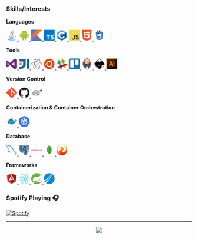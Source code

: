 ### Skills/Interests

**Languages**


<a href="https://www.java.com/en/">
  <img
    alt="Java"
    height="30"
    title="Java"
    width="30"
    src="https://raw.githubusercontent.com/DavidCabral/DavidCabral/main/assets/languages/java-original.svg" />
</a>
<a href="https://www.java.com/en/">
  <img
    alt="Android"
    title="Android"
    height="30"
    width="30"
    src="https://raw.githubusercontent.com/DavidCabral/DavidCabral/master/assets/languages/android-original.svg" />
</a>
<a href="#">
  <img
    alt="kotlin"
    title="Kotlin"
    height="30"
    width="30"
    src="https://raw.githubusercontent.com/DavidCabral/DavidCabral/master/assets/languages/kotlin-original.svg?raw=true?sanitize=true" />
</a>
<a href="https://www.java.com/en/">
  <img
    title="typescript"
    height="30"
    width="30"
    src="https://raw.githubusercontent.com/DavidCabral/DavidCabral/master/assets/languages/typescript-original.svg?raw=true?sanitize=true" />
</a>
<a href="https://www.cprogramming.com/">
  <img
    alt="C"
    height="30"
    width="30"
    src="https://raw.githubusercontent.com/DavidCabral/DavidCabral/master/assets/languages/c-original.svg?raw=true?sanitize=true" />
</a>
<a href="https://www.javascript.com/">
  <img
    title="JavaScript"
    height="30"
    width="30"
     src="https://raw.githubusercontent.com/DavidCabral/DavidCabral/master/assets/languages/javascript-original.svg?raw=true?sanitize=true" />
</a>
<a href="https://w3.org/">
  <img
    title="html"
    height="30"
    width="30"
    src="https://raw.githubusercontent.com/DavidCabral/DavidCabral/master/assets/languages/html5-original.svg" />
</a>
<a href="https://w3.org/">
  <img
    title="CSS"
    height="30"
    width="30"
    src="https://raw.githubusercontent.com/DavidCabral/DavidCabral/master/assets/languages/css3.svg" />
</a>


**Tools**

<a href="code.visualstudio.com/">
  <img 
    title="VS Code"
    height="30"
    width="30"
    src="https://raw.githubusercontent.com/DavidCabral/DavidCabral/master/assets/tools/visualstudio-plain.svg" />
</a>
<a href="#">
  <img 
    title="Intellij"
    height="30"
    width="30"
    src="https://raw.githubusercontent.com/DavidCabral/DavidCabral/main/assets/tools/intellij-original.svg" />
</a>
<a href="atom.io">
  <img 
    title="Atom"
    height="30"
    width="30"
    src="https://raw.githubusercontent.com/DavidCabral/DavidCabral/master/assets/tools/atom-original.svg" />
</a>
<a href="https://ubuntu.com">
  <img 
    title="Ubuntu"
    height="30"
    width="30"
    src="https://raw.githubusercontent.com/DavidCabral/DavidCabral/main/assets/tools/ubuntu-plain.svg" />
</a>
<a href="https://slack.com">
  <img 
    title="Slack"
    height="30"
    width="30"
    src="https://raw.githubusercontent.com/DavidCabral/DavidCabral/master/assets/tools/slack-original.svg" />
</a>
  <a href="https://trello.com">
  <img 
    title="Trello"
    height="30"
    width="30"
    src="https://raw.githubusercontent.com/DavidCabral/DavidCabral/master/assets/tools/trello-plain.svg" />
</a>
<a href="">
  <img 
    title="Jenkins"
    height="30"
    width="30"
    src="https://raw.githubusercontent.com/DavidCabral/DavidCabral/master/assets/tools/jenkins-original.svg" />
</a>
<a href="">
  <img 
    title="Inkscape"
    height="30"
    width="30"
    src="https://raw.githubusercontent.com/DavidCabral/DavidCabral/main/assets/tools/Inkscape.svg" />
</a>
<a href="">
  <img 
    title="Illustrator"
    height="30"
    width="30"
    src="https://raw.githubusercontent.com/DavidCabral/DavidCabral/main/assets/tools/illustrator.svg" />
</a>


**Version Control**

<a href="https://git-scm.com">
  <img
    title="Git"
    height="30"
    width="30"
    src="https://raw.githubusercontent.com/DavidCabral/DavidCabral/master/assets/other/git-original.svg" />
</a>
<a href="https://github.com">
  <img
    title="Github"
    height="30"
    width="30"
    src="https://raw.githubusercontent.com/DavidCabral/DavidCabral/master/assets/other/github-original.svg" />
</a>

<a href="">
  <img
    title="SVN"
    height="30"
    width="30"
    src="https://raw.githubusercontent.com/DavidCabral/DavidCabral/master/assets/other/svn.png" />
</a>



**Containerization & Container Orchestration**

<a href="https://hub.docker.com/">
  <img 
    title="Docker"
    height="30"
    width="30"
    src="https://raw.githubusercontent.com/DavidCabral/DavidCabral/master/assets/docker-original.svg" />
</a>
<a href="https://kubernetes.io/">
  <img 
    title="Kubernetes"
    height="30"
    width="30"
    src="https://raw.githubusercontent.com/DavidCabral/DavidCabral/master/assets/kubernetes-icon.svg" />
</a>


**Database**

<a href="https://mysql.com/">
  <img 
    title="MySql"
    height="30"
    width="30"
    src="https://raw.githubusercontent.com/DavidCabral/DavidCabral/master/assets/databases/mysql-original.svg" />
</a>

<a href="#">
  <img 
    title="postgres"
    height="30"
    width="30"
    src="https://raw.githubusercontent.com/DavidCabral/DavidCabral/master/assets/databases/postgresql.svg" />
</a>

<a href="#">
  <img 
    title="oracle"
    height="30"
    width="30"
    src="https://raw.githubusercontent.com/DavidCabral/DavidCabral/master/assets/databases/oracle-original.svg" />
</a>

<a href="#">
  <img 
    title="mongodb"
    height="30"
    width="30"
    src="https://raw.githubusercontent.com/DavidCabral/DavidCabral/master/assets/databases/mongodb-original.svg" />
</a>

<a href="#">
  <img 
    title="firebird"
    height="30"
    width="30"
    src="https://raw.githubusercontent.com/DavidCabral/DavidCabral/master/assets/databases/firebird.svg" />
</a>


**Frameworks**


<a href="#">
  <img
    title="Angular"
    height="30"
    width="30"
    src="https://raw.githubusercontent.com/DavidCabral/DavidCabral/master/assets/frameworks/angularjs-original.svg" />
</a>

<a href="https://reactjs.org/">
  <img
    title="React"
    height="30"
    width="30"
    src="https://raw.githubusercontent.com/DavidCabral/DavidCabral/master/assets/frameworks/react-original.svg" />
</a>

<a href="#">
  <img
    title="Spring"
    height="30"
    width="30"
    src="https://raw.githubusercontent.com/DavidCabral/DavidCabral/master/assets/frameworks/spring.svg" />
</a>

<a href="#">
  <img
    title="Jasper Report"
    height="30"
    width="30"
    src="https://raw.githubusercontent.com/DavidCabral/DavidCabral/master/assets/frameworks/tibco-icon.svg" />
</a>

<br>

### Spotify Playing 🎧

[![Spotify](https://novatorem-nu-six.vercel.app/api/spotify)](https://open.spotify.com/user/22yhttx6hn6fsvvrrq5tkvo3q)

<hr>
<p align="center">
 
  <img src="https://github-readme-stats.vercel.app/api/top-langs/?username=DavidCabral&theme=dark">  
</p>



